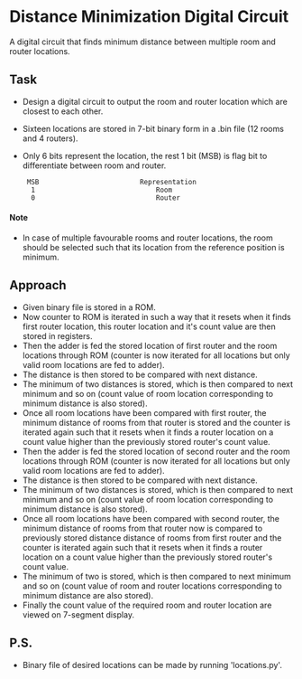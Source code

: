 
# Distance Minimization Digital Circuit

 A digital circuit that finds minimum distance between multiple room and router locations.

## Task
 - Design a digital circuit to output the room and router location which are closest to each other.
 - Sixteen locations are stored in 7-bit binary form in a .bin file (12 rooms and 4 routers).
 - Only 6 bits represent the location, the rest 1 bit (MSB) is flag bit to differentiate between room and router.   
     
        MSB                         Representation
         1                              Room
         0                              Router

#### Note
 - In case of multiple favourable rooms and router locations, the room should be selected such that its location from the reference position is minimum.

## Approach
 - Given binary file is stored in a ROM.
 - Now counter to ROM is iterated in such a way that it resets when it finds first router location, this router location and it's count value are then stored in registers.
 - Then the adder is fed the stored location of first router and the room locations through ROM (counter is now iterated for all locations but only valid room locations are fed to adder).
 - The distance is then stored to be compared with next distance.
 - The minimum of two distances is stored, which is then compared to next minimum and so on (count value of room location corresponding to minimum distance is also stored).
 - Once all room locations have been compared with first router, the minimum distance of rooms from that router is stored and the counter is iterated again such that it resets when it finds a router location on a count value higher than the previously stored router's count value.
 - Then the adder is fed the stored location of second router and the room locations through ROM (counter is now iterated for all locations but only valid room locations are fed to adder).
 - The distance is then stored to be compared with next distance.
 - The minimum of two distances is stored, which is then compared to next minimum and so on (count value of room location corresponding to minimum distance is also stored).
 - Once all room locations have been compared with second router, the minimum distance of rooms from that router now is compared to previously stored distance distance of rooms from first router and the counter is iterated again such that it resets when it finds a router location on a count value higher than the previously stored router's count value.
 - The minimum of two is stored, which is then compared to next minimum and so on (count value of room and router locations corresponding to minimum distance are also stored).
 - Finally the count value of the required room and router location are viewed on 7-segment display.

## P.S.
 - Binary file of desired locations can be made by running 'locations.py'.

